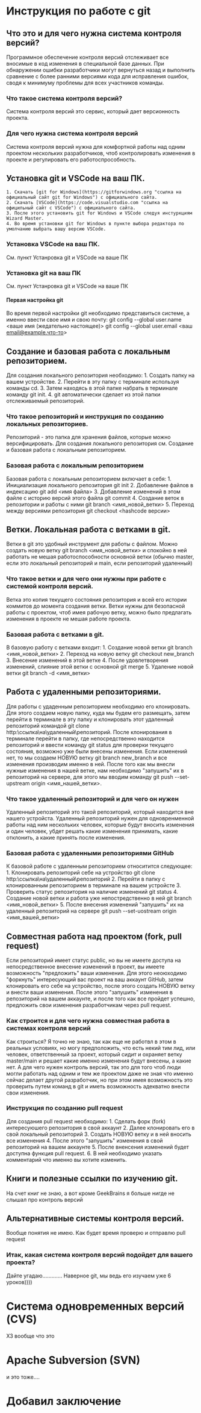 # Инструкция по работе с git

## Что это и для чего нужна система контроля версий?
Программное обеспечение контроля версий отслеживает все вносимые в код изменения в специальной базе данных. При обнаружении ошибки разработчики могут вернуться назад и выполнить сравнение с более ранними версиями кода для исправления ошибок, сводя к минимуму проблемы для всех участников команды.

### Что такое система контроля версий?
Система контроля версий это сервис, который дает версионность проекта.

### Для чего нужна система контроля версий
Система контроля версий нужна для комфортной работы над одним проектом нескольких разработчиков, чтоб контролировать изменения в проекте и регулировать его работоспрособность.

## Установка git и VSCode на ваш ПК.

    1. Скачать [git for Windows](https://gitforwindows.org "ссылка на официальный сайт git for Windows") с официального сайта.
    2. Скачать [VSCode](https://code.visualstudio.com "ссылка на официльный сайт с VSCode") с официального сайта.
    3. После этого установить git for Windows и VSCode следуя инстуркциям Wizard Master.
    4. Во время установки git for Windows в пункте выбора редактора по умолчанию выбрать вашу версию VSCode.

### Установка VSCode на ваш ПК.
См. пункт Устанровка git и VSCode на ваше ПК

### Установка git на ваш ПК
См. пункт Устанровка git и VSCode на ваше ПК

#### Первая настройка git
Во время первой настройки git необходимо представиться системе, а именно ввести свое имя и свою почту:
git config --global user.name <ваше имя (жедательно настоящее)>
git config --global user.email <ваш email@example.что-то>

## Создание и базовая работа с локальным репозиторием.
Для создания локального репозитория необходимо:
    1. Создать папку на вашем устройстве. 
    2. Перейти в эту папку с терминале используя команды cd.
    3. Затем находясь в этой папке набрать в терминале команду git init.
    4. git автоматически сделает из этой папки отслеживаемый репозиторий.

### Что такое репозиторий и инструкция по созданию локальных репозиториев.
Репозиторий - это папка для хранения файлов, которые можно версифицировать. Для создания локального репозитория см. Создание и базовая работа с локальным репозиторием.

### Базовая работа с локальным репозиторием
Базовая работа с локальным репозиторием включает в себя:
    1. Инициализация локального репозитория git init
    2. Добавление файлов в индексацию git add <имя файла>
    3. Добавление изменений в этом файле с историю версий этого файла git commit
    4. Создание веток в репозитории и работы с ними git branch <имя_новой_ветки>
    5. Переход между версиями репозитория git checkout <hashcode версии>

## Ветки. Локальная работа с ветками в git.
Ветки в git это удобный инструмент для работы с файлом. Можно создать новую ветку git branch <имя_новой_ветки> и спокойно в ней работать не мешая работоспособности основной ветки (обычно master, если это локальный репозиторий и main, если репозиторий удаленный)

### Что такое ветки и для чего они нужны при работе с системой контроля версий.
Ветка это копия текущего состояния репозитория и всей его истории коммитов до момента создания ветки. Ветки нужны для безопасной работы с проектом, чтоб имея рабочую ветку, можно было предлагать изменения в проекте не мешая работе проекта.

### Базовая работа с ветками в git.
В базовую работу с ветками входит:
    1. Создание новой ветки git branch <имя_новой_ветки>
    2. Переход на новую ветку git checkout new_branch
    3. Внесение изменений в этой ветке
    4. После удовлетворения изменений, слияние этой ветки с основной git merge
    5. Удаление новой ветки git branch -d <имя_ветки>

## Работа с удаленными репозиториями.
Для работы с удаденным репозиторием необходимо его клонировать. Для этого создаем новую папку, куда мы будем его размещать, затем перейти в терминале в эту папку и клонировать этот удаленный репозиторий командой git clone http:\\ссылка\на\удаленный\репозиторий. После клонирования в терминале перейти в папку, где непосредственно находится репозиторий и ввести команду git status для проверки текущего состояния, возможно уже были внесены изменения. Если изменений нет, то мы создаем НОВУЮ ветку git branch new_branch и все изменения производим именно в ней. После того как мы внесли нужные изменения в нашей ветке, нам необходимо "запушить" их в репозиторий на сервере, для этого мы вводим команду git push --set-upstream origin <имя_нашей_ветки>.

### Что такое удаленный репозиторий и для чего он нужен
Удаленный репозиторий это такой репозиторий, который находится вне нашего устройста. Удаленный репозиторий нужен для одновренменной работы над ним нескольких человек, которые будут вносить изменения и один человек, убдет решать какие изменения принимать, какие отклонить, а какие принять после изменения.

### Базовая работа с удаленными репозиториями GitHub
К базовой работе с удаленным репозиторием относитится следующее:
    1. Клонировать репозиторий себе на устройство git clone http:\ссылка\на\удаленный\репозиторий
    2. Перейти в папку с клонированным репозиторием в терминале на вашем устройсте
    3. Проверить статус репозитория на наличие изменений git status
    4. Создание новой ветки и работа уже непостредственно в ней git branch <имя_новой_ветки>
    5. После внесения изменений "запушить" их на удаленный репозиторий на сервере git push --set-uostream origin <имя_вашей_ветки>

## Совместная работа над проектом (fork, pull request)
Если репозиторий имеет статус public, но вы не имеете доступа на непосредственное внесение изменений в проект, вы имеете возможность "предложить" ваши изменения. Для этого неоюходимо "форкнуть" интересующий вас проект на ваш аккаунт GitHub, затем клонировать его себе на устройство, после этого создать НОВУЮ ветку и внести ваши изменения. После этого "запушить" изменения в репозиторий на вашем аккаунте, и после того как все пройдет успешно, предложить свои изменения разработчикам через pull request.

### Как строится и для чего нужна совместная работа в системах контроля версий
Как строиться? Я точно не знаю, так как еще не работвл в этом в реальных условиях, но могу предположить, что есть некий тим лид, или человек, ответственный за проект, который сидит и охраняет ветку master/main и решает какие именно изменения будут внесены, а какие нет. А для чего нужен контроль версий, так это для того чтоб люди могли работать над одним и тем же проектом даже не зная что именно сейчас делает другой разработчик, но при этом имея возможность это проверить путем команд в git и иметь возможность адекватно внести свои изменения.

### Инструкция по созданию pull request
Для создания pull request необходимо:
    1. Сделать форк (fork) интересуюшего репозитория в свой аккаунт
    2. Далее клонировать его в свой локальный репозиторий
    3. Создать НОВУЮ ветку и в ней вносить все изменения
    4. После этого "запушить" изменения в свой репозиторий на вашем аккаунте
    5. После вненсения изменений будет доступна функция pull request.
    6. В ней необходимо указать комментарий что именно вы хотите изменить.

## Книги и полезные ссылки по изучению git.
На счет книг не знаю, а вот кроме GeekBrains я больше нигде не слышал про контроль версий

## Альтернативные системы контроля версий.
Вообще понятия не имею. Как будет время проверю и отправлю pull request

### Итак, какая система контроля версий подойдет для вашего проекта?
Дайте угадаю............. Наверное git, мы ведь его изучаем уже 6 уроков))))

# Система одновременных версий (CVS)
ХЗ вообще что это

# Apache Subversion (SVN)
и это тоже....

# Добавил заключение